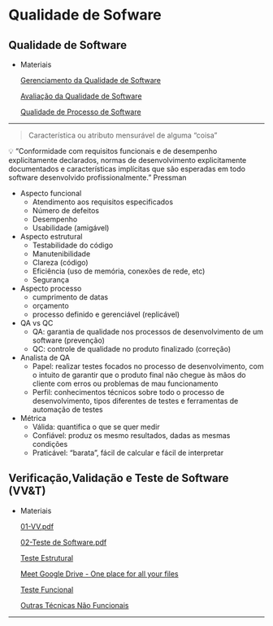 # Qualidade de Sofware

## Qualidade de Software

- Materiais
    
    [Gerenciamento da Qualidade de Software](https://www.youtube.com/watch?v=BRSj9EB8zKM&ab_channel=GlauciaBragaeSilva)
    
    [Avaliação da Qualidade de Software](https://www.youtube.com/watch?v=gUXa6NB21Ww&ab_channel=GlauciaBragaeSilva)
    
    [Qualidade de Processo de Software](https://www.youtube.com/watch?v=YZQd8jyzr5U&ab_channel=GlauciaBragaeSilva)
    

---

> Característica ou atributo mensurável de alguma “coisa”
> 

<aside>
💡 “Conformidade com requisitos funcionais e de desempenho explicitamente declarados, normas de desenvolvimento explicitamente documentados e características implícitas  que são esperadas em todo software desenvolvido profissionalmente.”
Pressman

</aside>

- Aspecto funcional
    - Atendimento aos requisitos especificados
    - Número de defeitos
    - Desempenho
    - Usabilidade (amigável)
- Aspecto estrutural
    - Testabilidade do código
    - Manutenibilidade
    - Clareza (código)
    - Eficiência (uso de memória, conexões de rede, etc)
    - Segurança
- Aspecto processo
    - cumprimento de datas
    - orçamento
    - processo definido e gerenciável (replicável)
- QA vs QC
    - QA: garantia de qualidade nos processos de desenvolvimento de um software (prevenção)
    - QC: controle de qualidade no produto finalizado (correção)
- Analista de QA
    - Papel: realizar testes focados no processo de desenvolvimento, com o intuito de garantir que o produto final não chegue às mãos do cliente com erros ou problemas de mau funcionamento
    - Perfil: conhecimentos técnicos sobre todo o processo de desenvolvimento, tipos diferentes de testes e ferramentas de automação de testes
- Métrica
    - Válida: quantifica o que se quer medir
    - Confiável: produz os mesmo resultados, dadas as mesmas condições
    - Praticável: “barata”, fácil de calcular e fácil de interpretar

## Verificação,Validação e Teste de Software (VV&T)

- Materiais
    
    [01-VV.pdf](Qualidade%20de%20Sofware%201bff357efa4448dbbb75ac4cf98de140/01-VV.pdf)
    
    [02-Teste de Software.pdf](Qualidade%20de%20Sofware%201bff357efa4448dbbb75ac4cf98de140/02-Teste_de_Software.pdf)
    
    [Teste Estrutural](https://www.youtube.com/watch?v=mZdcFPrR2yc&ab_channel=GlauciaBragaeSilva)
    
    [Meet Google Drive - One place for all your files](https://drive.google.com/file/d/1c7BVBuwFSty-q8zevTRjnd52N8kIt0Le/view)
    
    [Teste Funcional](https://www.youtube.com/watch?v=i4QDy4w8L6M&ab_channel=GlauciaBragaeSilva)
    
    [Outras Técnicas Não Funcionais](https://www.youtube.com/watch?v=r_Sp-yErJUM&ab_channel=GlauciaBragaeSilva)
    

---